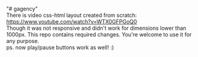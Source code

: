 "# gagency" <br>
There is video css-html layout created from scratch: <br>
https://www.youtube.com/watch?v=WTX0GFPGoQ0 <br>
Though it was not responsive and didn't work for dimensions lower than 1000px. This repo contains required changes. You're welcome to use it for any purpose.<br>
ps. now play/pause buttons work as well! :)